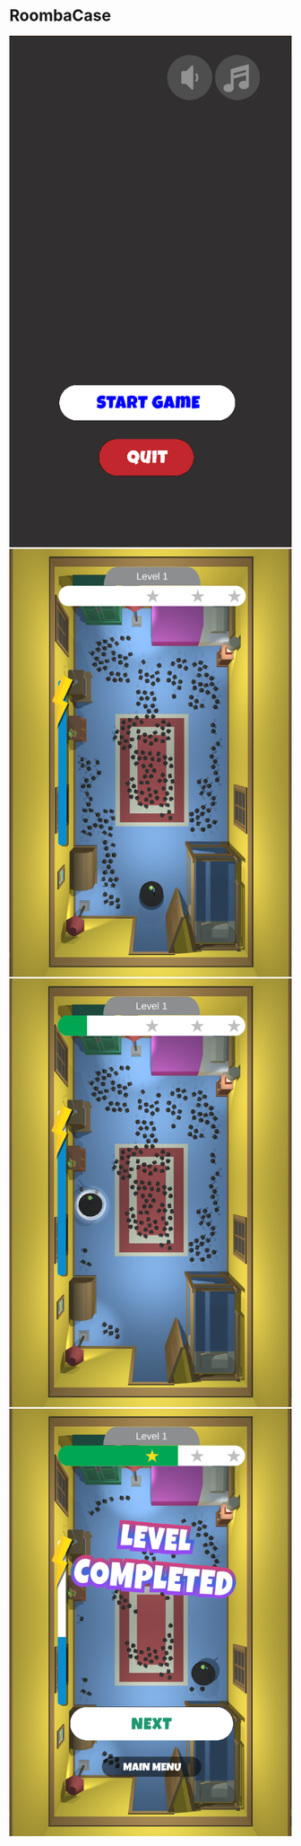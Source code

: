 # RoombaCase

![alt text](Pictures/1.png)
![alt text](Pictures/2.PNG)
![alt text](Pictures/3.PNG)
![alt text](Pictures/4.PNG)